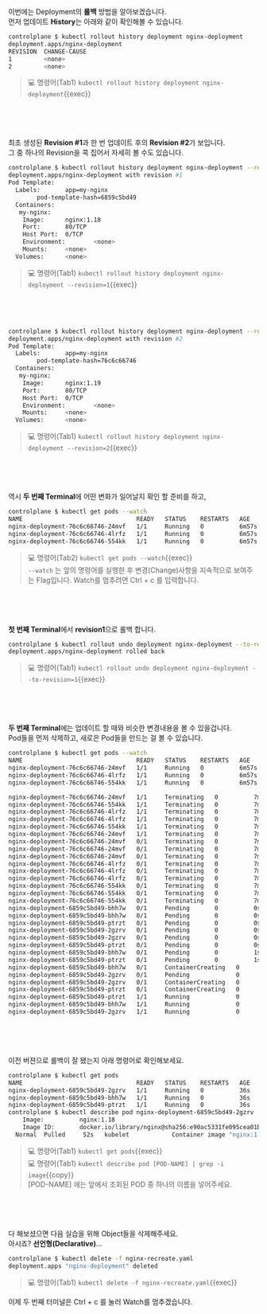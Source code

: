 이번에는 Deployment의 **롤백** 방법을 알아보겠습니다.  
먼저 업데이트 **History**는 아래와 같이 확인해볼 수 있습니다.
```bash
controlplane $ kubectl rollout history deployment nginx-deployment
deployment.apps/nginx-deployment 
REVISION  CHANGE-CAUSE
1         <none>
2         <none>
```

> 💻 명령어(Tab1) `kubectl rollout history deployment nginx-deployment`{{exec}}

<br><br><br>

최초 생성된 **Revision #1**과 한 번 업데이트 후의 **Revision #2**가 보입니다.  
그 중 하나의 Revision을 콕 집어서 자세히 볼 수도 있습니다.
```bash
controlplane $ kubectl rollout history deployment nginx-deployment --revision=1
deployment.apps/nginx-deployment with revision #1
Pod Template:
  Labels:       app=my-nginx
        pod-template-hash=6859c5bd49
  Containers:
   my-nginx:
    Image:      nginx:1.18
    Port:       80/TCP
    Host Port:  0/TCP
    Environment:        <none>
    Mounts:     <none>
  Volumes:      <none>
```

> 💻 명령어(Tab1) `kubectl rollout history deployment nginx-deployment --revision=1`{{exec}}

<br><br><br>

```bash
controlplane $ kubectl rollout history deployment nginx-deployment --revision=2
deployment.apps/nginx-deployment with revision #2
Pod Template:
  Labels:       app=my-nginx
        pod-template-hash=76c6c66746
  Containers:
   my-nginx:
    Image:      nginx:1.19
    Port:       80/TCP
    Host Port:  0/TCP
    Environment:        <none>
    Mounts:     <none>
  Volumes:      <none>
```

> 💻 명령어(Tab1) `kubectl rollout history deployment nginx-deployment --revision=2`{{exec}}

<br><br><br>

역시 **두 번째 Terminal**에 어떤 변화가 일어날지 확인 할 준비를 하고,
```bash
controlplane $ kubectl get pods --watch
NAME                                READY   STATUS    RESTARTS   AGE
nginx-deployment-76c6c66746-24mvf   1/1     Running   0          6m57s
nginx-deployment-76c6c66746-4lrfz   1/1     Running   0          6m57s
nginx-deployment-76c6c66746-554kk   1/1     Running   0          6m57s

```

> 💻 명령어(Tab2) `kubectl get pods --watch`{{exec}}  
> `--watch` 는 앞의 명령어를 실행한 후 변경(Change)사항을 지속적으로 보여주는 Flag입니다.
> Watch를 멈추려면 Ctrl + c 를 입력합니다.

<br><br><br>

**첫 번째 Terminal**에서 **revision1**으로 롤백 합니다.
```bash
controlplane $ kubectl rollout undo deployment nginx-deployment --to-revision=1
deployment.apps/nginx-deployment rolled back
```

> 💻 명령어(Tab1) `kubectl rollout undo deployment nginx-deployment --to-revision=1`{{exec}}

<br><br><br>

**두 번째 Terminal**에는 업데이트 할 때와 비슷한 변경내용을 볼 수 있을겁니다.  
Pod들을 먼저 삭제하고, 새로은 Pod들을 만드는 걸 볼 수 있습니다.
```bash
controlplane $ kubectl get pods --watch
NAME                                READY   STATUS    RESTARTS   AGE
nginx-deployment-76c6c66746-24mvf   1/1     Running   0          6m57s
nginx-deployment-76c6c66746-4lrfz   1/1     Running   0          6m57s
nginx-deployment-76c6c66746-554kk   1/1     Running   0          6m57s

nginx-deployment-76c6c66746-24mvf   1/1     Terminating   0          7m36s
nginx-deployment-76c6c66746-554kk   1/1     Terminating   0          7m36s
nginx-deployment-76c6c66746-4lrfz   1/1     Terminating   0          7m36s
nginx-deployment-76c6c66746-4lrfz   1/1     Terminating   0          7m39s
nginx-deployment-76c6c66746-554kk   1/1     Terminating   0          7m39s
nginx-deployment-76c6c66746-24mvf   1/1     Terminating   0          7m39s
nginx-deployment-76c6c66746-24mvf   0/1     Terminating   0          7m40s
nginx-deployment-76c6c66746-24mvf   0/1     Terminating   0          7m40s
nginx-deployment-76c6c66746-24mvf   0/1     Terminating   0          7m40s
nginx-deployment-76c6c66746-4lrfz   0/1     Terminating   0          7m40s
nginx-deployment-76c6c66746-4lrfz   0/1     Terminating   0          7m40s
nginx-deployment-76c6c66746-4lrfz   0/1     Terminating   0          7m40s
nginx-deployment-76c6c66746-554kk   0/1     Terminating   0          7m40s
nginx-deployment-76c6c66746-554kk   0/1     Terminating   0          7m40s
nginx-deployment-76c6c66746-554kk   0/1     Terminating   0          7m40s
nginx-deployment-6859c5bd49-bhh7w   0/1     Pending       0          0s
nginx-deployment-6859c5bd49-bhh7w   0/1     Pending       0          0s
nginx-deployment-6859c5bd49-ptrzt   0/1     Pending       0          0s
nginx-deployment-6859c5bd49-2gzrv   0/1     Pending       0          0s
nginx-deployment-6859c5bd49-2gzrv   0/1     Pending       0          0s
nginx-deployment-6859c5bd49-ptrzt   0/1     Pending       0          0s
nginx-deployment-6859c5bd49-bhh7w   0/1     Pending       0          1s
nginx-deployment-6859c5bd49-ptrzt   0/1     Pending       0          1s
nginx-deployment-6859c5bd49-bhh7w   0/1     ContainerCreating   0          1s
nginx-deployment-6859c5bd49-2gzrv   0/1     Pending             0          1s
nginx-deployment-6859c5bd49-2gzrv   0/1     ContainerCreating   0          2s
nginx-deployment-6859c5bd49-ptrzt   0/1     ContainerCreating   0          2s
nginx-deployment-6859c5bd49-ptrzt   1/1     Running             0          3s
nginx-deployment-6859c5bd49-bhh7w   1/1     Running             0          3s
nginx-deployment-6859c5bd49-2gzrv   1/1     Running             0          3s
```

<br><br><br>

이전 버젼으로 롤백이 잘 됐는지 아래 명령어로 확인해보세요.
```bash
controlplane $ kubectl get pods
NAME                                READY   STATUS    RESTARTS   AGE
nginx-deployment-6859c5bd49-2gzrv   1/1     Running   0          36s
nginx-deployment-6859c5bd49-bhh7w   1/1     Running   0          36s
nginx-deployment-6859c5bd49-ptrzt   1/1     Running   0          36s
controlplane $ kubectl describe pod nginx-deployment-6859c5bd49-2gzrv | grep -i image
    Image:          nginx:1.18
    Image ID:       docker.io/library/nginx@sha256:e90ac5331fe095cea01b121a3627174b2e33e06e83720e9a934c7b8ccc9c55a0
  Normal  Pulled     52s   kubelet            Container image "nginx:1.18" already present on machine
```

> 💻 명령어(Tab1) `kubectl get pods`{{exec}}  
> 💻 명령어(Tab1) `kubectl describe pod [POD-NAME] | grep -i image`{{copy}}  
> [POD-NAME] 에는 앞에서 조회된 POD 중 하나의 이름을 넣어주세요.

<br><br><br>

다 해보셨으면 다음 실습을 위해 Object들을 삭제해주세요.  
아시죠? **선언형(Declarative)**...
```bash
controlplane $ kubectl delete -f nginx-recreate.yaml
deployment.apps "nginx-deployment" deleted
```

> 💻 명령어(Tab1) `kubectl delete -f nginx-recreate.yaml`{{exec}}

이제 두 번째 터미널은 Ctrl + c 를 눌러 Watch를 멈추겠습니다.